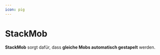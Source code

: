 ```yaml
---
icon: pig
---
```


# StackMob

**StackMob** sorgt dafür, dass **gleiche Mobs automatisch gestapelt** werden.

